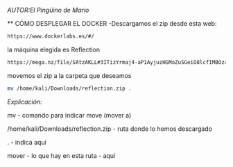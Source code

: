 *AUTOR:El Pingüino de Mario*

** CÓMO DESPLEGAR EL DOCKER
-Descargamos el zip desde esta web:
```bash
https://www.dockerlabs.es/#/
```
la máquina elegida es Reflection
```bash
https://mega.nz/file/SAtzAKLL#3ITizYrmaj4-aP1AyjuzHGMoZuSGeiO8lcfIMBOzaqk
```
movemos el zip a la carpeta que deseamos
```bash
mv /home/kali/Downloads/reflection.zip .
```
*Explicación:*

mv - comando para indicar move (mover a)

/home/kali/Downloads/reflection.zip - ruta donde lo hemos descargado

. - indica aquí

mover - lo que hay en esta ruta - aquí


